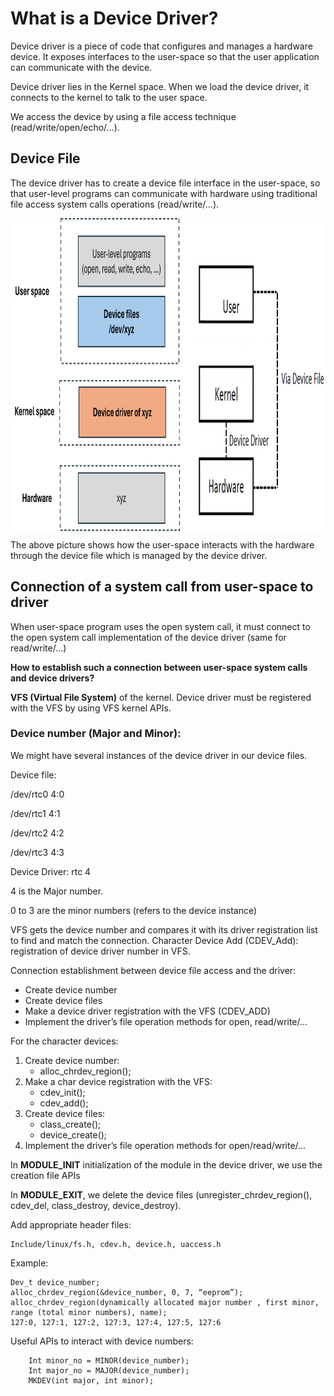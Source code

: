 # What is a Device Driver?
Device driver is a piece of code that configures and manages a hardware device.
It exposes interfaces to the user-space so that the user application can communicate with the device.

Device driver lies in the Kernel space.
When we load the device driver, it connects to the kernel to talk to the user space.

We access the device by using a file access technique (read/write/open/echo/…).

## Device File
The device driver has to create a device file interface in the user-space, so that user-level programs can communicate with hardware using traditional file access system calls operations (read/write/…).


<img align="center" src="https://github.com/Amir-Mansoori/Embedded-Linux-Device-Drivers/blob/main/Images/Basic3.png" width="700" height="500">

The above picture shows how the user-space interacts with the hardware through the device file which is managed by the device driver.

## Connection of a system call from user-space to driver
When user-space program uses the open system call, it must connect to the open system call implementation of the device driver (same for read/write/…)

**How to establish such a connection between user-space system calls and device drivers?**

**VFS (Virtual File System)** of the kernel. Device driver must be registered with the VFS by using VFS kernel APIs.

### Device number (Major and Minor):

We might have several instances of the device driver in our device files.

Device file: 

/dev/rtc0	4:0

/dev/rtc1	4:1

/dev/rtc2	4:2

/dev/rtc3	4:3

Device Driver: rtc	4

4 is the Major number.

0 to 3 are the minor numbers (refers to the device instance)

VFS gets the device number and compares it with its driver registration list to find and match the connection.
Character Device Add (CDEV_Add): registration of device driver number in VFS.

Connection establishment between device file access and the driver:
-	Create device number
-	Create device files
-	Make a device driver registration with the VFS (CDEV_ADD)
-	Implement the driver’s file operation methods for open, read/write/…

For the character devices:

1.	Create device number:
	-	alloc_chrdev_region();
2.	Make a char device registration with the VFS:
	-	cdev_init();
	-	cdev_add();
3.	Create device files:
	-	class_create();
	-	device_create();
4.	Implement the driver’s file operation methods for open/read/write/…

In **MODULE_INIT** initialization of the module in the device driver, we use the creation file APIs

In **MODULE_EXIT**, we delete the device files (unregister_chrdev_region(), cdev_del, class_destroy, device_destroy).


Add appropriate header files:

	Include/linux/fs.h, cdev.h, device.h, uaccess.h


Example:
```
Dev_t device_number;
alloc_chrdev_region(&device_number, 0, 7, “eeprom”);
alloc_chrdev_region(dynamically allocated major number , first minor, range (total minor numbers), name);
127:0, 127:1, 127:2, 127:3, 127:4, 127:5, 127:6
```
Useful APIs to interact with device numbers:
```
	Int minor_no = MINOR(device_number);
	Int major_no = MAJOR(device_number);
	MKDEV(int major, int minor);
```
